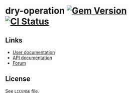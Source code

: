 <!--- This file is synced from hanakai-rb/repo-sync -->

[rubygem]: https://rubygems.org/gems/dry-operation
[actions]: https://github.com/dry-rb/dry-operation/actions

# dry-operation [![Gem Version](https://badge.fury.io/rb/dry-operation.svg)][rubygem] [![CI Status](https://github.com/dry-rb/dry-operation/workflows/CI/badge.svg)][actions]

## Links

- [User documentation](https://dry-rb.org/gems/dry-operation)
- [API documentation](http://rubydoc.info/gems/dry-operation)
- [Forum](https://discourse.dry-rb.org)

## License

See `LICENSE` file.

